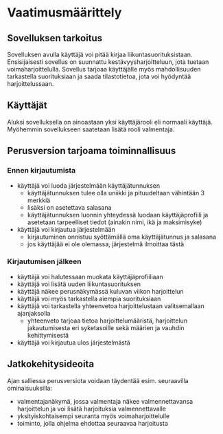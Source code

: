 # Vaatimusmäärittely
## Sovelluksen tarkoitus
Sovelluksen avulla käyttäjä voi pitää kirjaa liikuntasuorituksistaan. Ensisijaisesti sovellus on suunnattu kestävyysharjoitteluun, jota tuetaan voimaharjoittelulla. Sovellus tarjoaa käyttäjälle myös mahdollisuuden tarkastella suorituksiaan ja saada tilastotietoa, jota voi hyödyntää harjoittelussaan.
## Käyttäjät
Aluksi sovelluksella on ainoastaan yksi käyttäjärooli eli normaali käyttäjä. Myöhemmin sovellukseen saatetaan lisätä rooli valmentaja.
## Perusversion tarjoama toiminnallisuus
### Ennen kirjautumista
* käyttäjä voi luoda järjestelmään käyttäjätunnuksen
  * käyttäjätunnuksen tulee olla uniikki ja pituudeltaan vähintään 3 merkkiä
  * lisäksi on asetettava salasana
  * käyttäjätunnuksen luonnin yhteydessä luodaan käyttäjäprofiili ja asetetaan tarpeelliset tiedot (ainakin nimi, ikä ja maksimisyke)
* käyttäjä voi kirjautua järjestelmään
  * kirjautuminen onnistuu syöttämällä oma käyttäjätunnus ja salasana 
  * jos käyttäjää ei ole olemassa, järjestelmä ilmoittaa tästä
### Kirjautumisen jälkeen
* käyttäjä voi halutessaan muokata käyttäjäprofiiliaan
* käyttäjä voi lisätä uuden liikuntasuorituksen
* käyttäjä näkee perusnäkymässä kuluvan viikon harjoittelun
* käyttäjä voi myös tarkastella aiempia suorituksiaan
* käyttäjä voi tarkastella yhteenvetoa harjoittelustaan valitsemallaan ajanjaksolla
  * yhteenveto tarjoaa tietoa harjoittelumääristä, harjoittelun jakautumisesta eri syketasoille sekä määrien ja vauhdin kehittymisestä
* käyttäjä voi kirjautua ulos järjestelmästä
## Jatkokehitysideoita
Ajan salliessa perusversiota voidaan täydentää esim. seuraavilla ominaisuuksilla:
* valmentajanäkymä, jossa valmentaja näkee valmennettavansa harjoittelun ja voi lisätä harjoituksia valmennettavalle
* yksityiskohtaisempi seuranta myös voimaharjoittelulle
* toiminto, jolla ohjelma ehdottaa seuraavaa harjoitusta 
